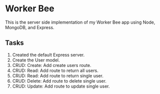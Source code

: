 # Worker Bee

This is the server side implementation of my Worker Bee app using Node, MongoDB, and Express.

## Tasks

1. Created the default Express server.
2. Create the User model.
3. CRUD: Create: Add create users route.
4. CRUD: Read: Add route to return all users.
5. CRUD: Read: Add route to return single user.
6. CRUD: Delete: Add route to delete single user.
7. CRUD: Update: Add route to update single user.
